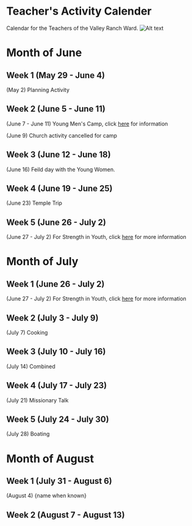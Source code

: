 # Teacher's Activity Calender
Calendar for the Teachers of the Valley Ranch Ward.
![Alt text](https://www.stgeorgeutah.com/wp-content/uploads/2020/04/1200x675size-English.jpg)
# Month of June
## Week 1 (May 29 - June 4)
(May 2) Planning Activity 
## Week 2 (June 5 - June 11)
(June 7 - June 11) Young Men's Camp, click [here](https://docs.google.com/document/d/1PVe69kfl30fWmQf22YU1FjiwxssB1SPhsbAzXUsYDqQ/edit#heading=h.2gazcsgmxkub) for information

(June 9) Church activity cancelled for camp
## Week 3 (June 12 - June 18)
(June 16) Feild day with the Young Women.
## Week 4 (June 19 - June 25)
(June 23) Temple Trip
## Week 5 (June 26 - July 2)
(June 27 - July 2) For Strength in Youth, click [here](https://www.churchofjesuschrist.org/youth/childrenandyouth/fsy/about/youth?lang=eng) for more information 
# Month of July
## Week 1 (June 26 - July 2)
(June 27 - July 2) For Strength in Youth, click [here](https://www.churchofjesuschrist.org/youth/childrenandyouth/fsy/about/youth?lang=eng) for more information
## Week 2 (July 3 - July 9)
(July 7) Cooking
## Week 3 (July 10 - July 16)
(July 14) Combined
## Week 4 (July 17 - July 23)
(July 21) Missionary Talk
## Week 5 (July 24 - July 30)
(July 28) Boating 
# Month of August
## Week 1 (July 31 - August 6)
(August 4) {name when known}
## Week 2 (August 7 - August 13)
